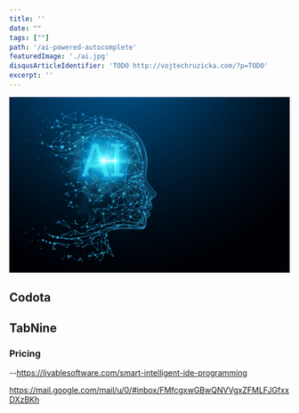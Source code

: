 ```yaml
---
title: ''
date: ""
tags: [""]
path: '/ai-powered-autocomplete'
featuredImage: './ai.jpg'
disqusArticleIdentifier: 'TODO http://vojtechruzicka.com/?p=TODO'
excerpt: ''
---
```


![AI](./ai.jpg)



## Codota


## TabNine

### Pricing

--https://livablesoftware.com/smart-intelligent-ide-programming

https://mail.google.com/mail/u/0/#inbox/FMfcgxwGBwQNVVgxZFMLFJGfxxDXzBKh